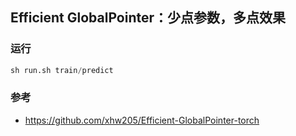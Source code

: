 ## Efficient GlobalPointer：少点参数，多点效果



### 运行

```python
sh run.sh train/predict
```

### 参考

- https://github.com/xhw205/Efficient-GlobalPointer-torch
